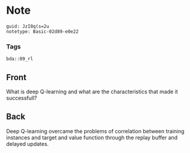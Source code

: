 # Note
```
guid: JzI8q(s=2u
notetype: Basic-02d89-e0e22
```

### Tags
```
bda::09_rl
```

## Front
What is deep Q-learning and what are the characteristics that made it successfull?

## Back
Deep Q-learning overcame the problems of correlation between training instances and target and value function through the replay buffer and delayed updates.
